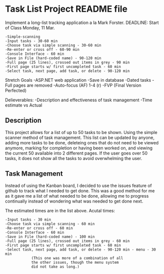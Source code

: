 # Task List Project README file

Implement a long-list tracking application a la Mark Forster.
	DEADLINE: Start of Class Monday, 11 Mar.
	
	-Simple-scanning
	-Input tasks - 30-60 min
	-Choose task via simple scanning - 30-60 min
	-Re-enter or cross off - 60-90 min
	-Console Interface - 60 min
	-Save in File (hard-coded name) - 90-120 min
	-Full page (25 lines), crossed out items in grey - 90 min
	-First page starts w/ first uncompleted task - 60 min
	-Select task, next page, add task, or delete - 90-120 min
	
	
Stretch Goals
	-ASP.NET web application
	-Save in database
	-Dated tasks
	-Full pages are removed
	-Auto-focus (AF) 1-4 (r)
	-FVP (Final Version Perfected)
	
Delieverables:
	-Description and effectiveness of task management
	-Time estimate vs Actual

## Description
 This project allows for a list of up to 50 tasks to be shown. Using the simple scanner method of
task management. This list can be updated by anyone, adding more tasks to be done, deleteing ones
that do not need to be viewed anymore, marking for completion or having been worked on, and viewing
the current 50 available into 2 different pages. If the user goes over 50 tasks, it does not show
all the tasks to avoid overwhelming the user.

## Task Management
 Instead of using the Kanban board, I decided to use the issues feature of github to track what I needed
to get done. This was a good method for me as it gave me a list of what needed to be done, allowing me to
progress continually instead of wondering what was needed to get done next.

The estimated times are in the list above.
Acutal times:

	-Input tasks - 30 min
	-Choose task via simple scanning - 60 min
	-Re-enter or cross off - 60 min
	-Console Interface - 60 min
	-Save in File (hard-coded name) - 100 min
	-Full page (25 lines), crossed out items in grey - 60 min
	-First page starts w/ first uncompleted task - 60 min
	-Select task, next page, add task, or delete - 90-120 min - menu - 30 min		
				(This one was more of a combination of all
				the other issues, though the menu system
				did not take as long.)
